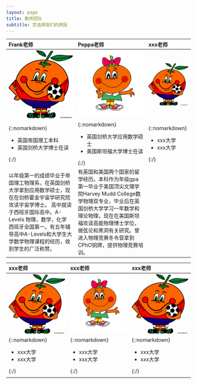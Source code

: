 ```yaml
---
layout: page
title: 教师团队
subtitle: 您选择我们的原因
---
```

| Frank老师 | Peppa老师 | xxx老师 |
| :------ | :------ | :------ |
| <img src="/assets/img/Naranjito.png" width="200"> | <img src="/assets/img/cynthia.png" width="200">  | <img src="/assets/img/Naranjito.png" width="200"> |
| {::nomarkdown}<ul><li> 英国帝国理工本科 </li><li> 英国剑桥大学博士在读 </li></ul>{:/}|{::nomarkdown}<ul><li> 英国剑桥大学应用数学硕士 </li><li> 美国斯坦福大学博士在读 </li></ul>{:/}| {::nomarkdown}<ul><li> xxx大学 </li><li> xxx大学 </li></ul>{:/} |
| 以年级第一的成绩毕业于帝国理工物理系，在英国剑桥大学拿到应用数学硕士，现在在剑桥霍金宇宙学研究院攻读宇宙学博士。 高中就读于西班牙国际高中。A-Levels 物理，数学，化学 西班牙全国第一。有五年辅导高中A-Levels和大学生大学数学物理课程的经历，收到学生的广泛称赞。 | 有英国和美国两个国家的留学经历。本科作为年级gpa第一毕业于美国顶尖文理学院Harvey Mudd College数学物理双专业，毕业后在英国剑桥大学学习一年数学和理论物理，现在在美国斯坦福攻读高能物理博士学位，做弦论和黑洞有关研究。曾进入物理竞赛冬令营拿到CPhO铜牌，提供物理竞赛培训。 | |

| xxx老师 | xxx老师 | xxx老师 |
| :------ | :------ | :------ |
| <img src="/assets/img/Naranjito.png" width="200"> | <img src="/assets/img/cynthia.png" width="200">  | <img src="/assets/img/Naranjito.png" width="200"> |
| {::nomarkdown}<ul><li> xxx大学 </li><li> xxx大学 </li></ul>{:/}|{::nomarkdown}<ul><li> xxx大学 </li><li> xxx大学 </li></ul>{:/}| {::nomarkdown}<ul><li> xxx大学 </li><li> xxx大学 </li></ul>{:/} |
| | | |



